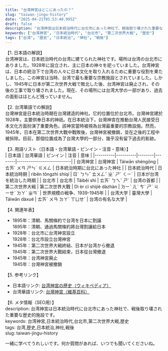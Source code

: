 ```yaml
---
title: "台湾神宮はどこにあったの？"
slug: "taiwan-jingu-history"
date: "2025-04-21T01:53:40.995Z"
draft: false
description: "台湾神宮は日本統治時代に台北市にあった神社で、戦後取り壊された重要な歴史的施設です。"
keywords: ["台湾神宮", "日本統治時代", "台北市", "第二次世界大戦", "歴史"]
tags: ["台湾", "歴史", "日本統治", "神社", "戦後"]
---
```


【1. 日本語の解説】  
台湾神宮は、日本統治時代の台湾に建てられた神社です。場所は台湾の台北市にありました。1928年に設立され、主に日本の神々を祀っていました。台湾神宮は、日本の統治下で台湾の人々に日本文化を取り入れるために重要な役割を果たしました。この神宮は当時、台湾で最も重要な宗教施設とされていました。しかし、1945年に日本が第二次世界大戦で敗北した後、台湾神宮は廃止され、その後の工事で取り壊されました。現在、その場所には台湾大学の一部があり、過去の面影はほとんど残っていません。

【2. 台湾華語での解説】  
台灣神宮是日本統治時期在台灣建造的神社。它的位置位於台北市。台灣神宮建於1928年，主要供奉日本的神祇。在日本統治下，台灣神宮在推動台灣人民接受日本文化方面扮演了重要角色。該神宮當時被視為台灣最重要的宗教設施。然而，1945年，日本在第二次世界大戰中戰敗後，台灣神宮被撤銷，並在之後的工程中被拆除。目前，那個位置成為了台灣大學的一部分，幾乎沒有留下過去的影跡。

【3. 用語リスト（日本語・台湾華語・ピンイン・注音・意味）】  
| 日本語     | 台湾華語     | ピンイン  | 注音    | 意味                        |
|----------|----------|--------|--------|---------------------------|
| 台湾神宮   | 台灣神宮   | Táiwān shéngōng   | ㄊㄞˊ ㄨㄢ ㄕㄣˊ ㄍㄨㄥ   | 日本統治時期に台北にあった神社 |
| 日本統治時代 | 日本統治時期 | rìběn tǒngzhì shíqí | ㄖˋ ㄅㄣˇ ㄊㄨㄥˇ ㄓˋ ㄕˊ ㄑㄧˊ | 日本が台湾を統治した時期      |
| 台北市     | 台北市     | Táiběi shì | ㄊㄞˊ ㄅㄟˇ ㄕˋ | 台湾の首都                  |
| 第二次世界大戦 | 第二次世界大戰 | Dì èr cì shìjiè dàzhàn | ㄉㄧˋ ㄦˋ ㄘˋ ㄕˋ ㄐㄧㄝˋ ㄉㄚˋ ㄓㄢˋ | 世界規模の戦争、1939-1945年   |
| 台湾大学   | 臺灣大學   | Táiwān dàxué | ㄊㄞˊ ㄨㄢ ㄉㄚˋ ㄒㄩㄝˊ | 台湾の有名な大学             |

【4. 関連年表】  
- 1895年：清朝、馬關條約で台湾を日本に割譲  
  1895年：清朝、通過馬關條約將台灣割讓給日本  
- 1928年：台北市に台湾神宮設立  
  1928年：台北市設立台灣神宮  
- 1945年：第二次世界大戦終結、日本が台湾から撤退  
  1945年：第二次世界大戰結束，日本從台灣撤退  
- 1945年：台湾神宮廃止  
  1945年：台灣神宮被撤銷  

【5. 参考リンク】  
- 日本語リンク: [台湾神宮の歴史（ウィキペディア）](https://ja.wikipedia.org/wiki/台湾神宮)
- 台湾華語リンク: [台灣神宮（維基百科）](https://zh.wikipedia.org/wiki/台灣神宮)

【6. メタ情報（SEO用）】  
description: 台湾神宮は日本統治時代に台北市にあった神社で、戦後取り壊された重要な歴史的施設です。  
keywords: 台湾神宮,日本統治時代,台北市,第二次世界大戦,歴史  
tags: 台湾,歴史,日本統治,神社,戦後  
slug: taiwan-jingu-history

一緒に学べてうれしいです。何か質問があれば、いつでも聞いてくださいね。